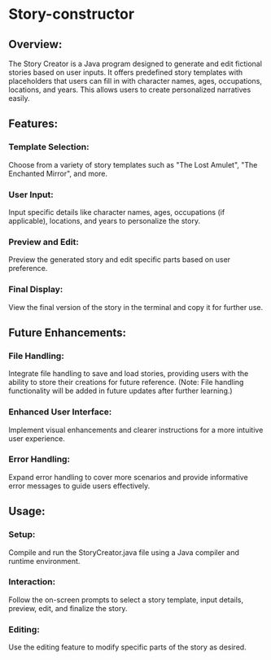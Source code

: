 # Story-constructor

## Overview:

The Story Creator is a Java program designed to generate and edit fictional stories based on user inputs. It offers predefined story templates with placeholders that users can fill in with character names, ages, occupations, locations, and years. This allows users to create personalized narratives easily.

## Features:

### Template Selection:

Choose from a variety of story templates such as "The Lost Amulet", "The Enchanted Mirror", and more.

### User Input:

Input specific details like character names, ages, occupations (if applicable), locations, and years to personalize the story.

### Preview and Edit:

Preview the generated story and edit specific parts based on user preference.

### Final Display:

View the final version of the story in the terminal and copy it for further use.

## Future Enhancements:

### File Handling:

Integrate file handling to save and load stories, providing users with the ability to store their creations for future reference. (Note: File handling functionality will be added in future updates after further learning.)

### Enhanced User Interface:

Implement visual enhancements and clearer instructions for a more intuitive user experience.

### Error Handling:

Expand error handling to cover more scenarios and provide informative error messages to guide users effectively.

## Usage:

### Setup:

Compile and run the StoryCreator.java file using a Java compiler and runtime environment.

### Interaction:

Follow the on-screen prompts to select a story template, input details, preview, edit, and finalize the story.

### Editing:

Use the editing feature to modify specific parts of the story as desired.
